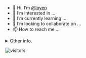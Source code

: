 - 👋 Hi, I’m [@loyep](https://github.com/loyep)
- 👀 I’m interested in ...
- 🌱 I’m currently learning ...
- 💞️ I’m looking to collaborate on ...
- 📫 How to reach me ...

<details>
  <summary>Other info.</summary>
  <br>

<!--START_SECTION:waka-->

```txt
Vue.js       12 hrs 5 mins   ████████████████▓░░░░░░░░   66.31 %
TypeScript   3 hrs 41 mins   █████░░░░░░░░░░░░░░░░░░░░   20.26 %
JSON         1 hr 36 mins    ██▒░░░░░░░░░░░░░░░░░░░░░░   08.86 %
Other        20 mins         ▒░░░░░░░░░░░░░░░░░░░░░░░░   01.89 %
MDX          14 mins         ▒░░░░░░░░░░░░░░░░░░░░░░░░   01.31 %
```

<!--END_SECTION:waka-->

</details>

![visitors](https://visitor-badge.glitch.me/badge?page_id=loyep.loyep)

